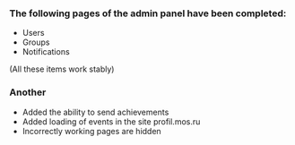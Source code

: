 ### The following pages of the admin panel have been completed:
* Users
* Groups
* Notifications

(All these items work stably)

### Another
* Added the ability to send achievements
* Added loading of events in the site profil.mos.ru
* Incorrectly working pages are hidden